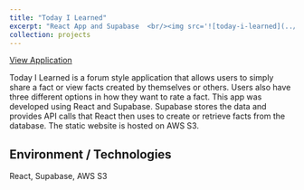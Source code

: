 ```yaml
---
title: "Today I Learned"
excerpt: "React App and Supabase  <br/><img src='![today-i-learned](../images/today-i-learned.png)' height='400px' width='283px'>"
collection: projects
---
```


[View Application](http://today-i-learned-facts.s3-website-us-east-1.amazonaws.com)

Today I Learned is a forum style application that allows users to simply share a fact or view facts created by themselves or others. Users also have three different options in how they want to rate a fact. This app was developed using React and Supabase. Supabase stores the data and provides API calls that React then uses to create or retrieve facts from the database. The static website is hosted on AWS S3. 

Environment / Technologies
------

React, Supabase, AWS S3